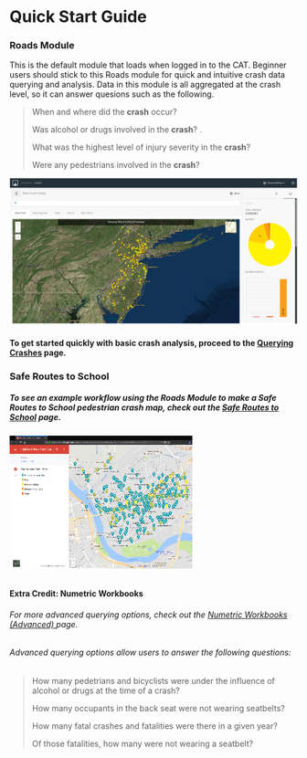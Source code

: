 # Quick Start Guide

### Roads Module

This is the default module that loads when logged in to the CAT. Beginner users should stick to this Roads module for quick and intuitive crash data querying and analysis. Data in this module is all aggregated at the crash level, so it can answer quesions such as the following.

> When and where did the **crash** occur?
>
> Was alcohol or drugs involved in the **crash**? .
>
> What was the highest level of injury severity in the **crash**?
>
> Were any pedestrians involved in the **crash**?

![](/assets/roads_landing_page_675x345.png)

#### **To get started quickly with basic crash analysis, proceed to the **[**Querying Crashes**](/chapter1/filtering-crashes.md)** page.**

#### 

### Safe Routes to School

##### To see an example workflow using the Roads Module to make a Safe Routes to School pedestrian crash map, check out the [Safe Routes to School](https://thomashillman.gitbooks.io/njdhts-cat/chapter1/safe-routes-to-school.md) page.

###### ![](/assets/hp_srts_example2.png)

###### 

#### Extra Credit: Numetric Workbooks

###### For more advanced querying options, check out the [Numetric Workbooks \(Advanced\) ](/numetric-workbooks.md)page.

###### Advanced querying options allow users to answer the following questions:

> How many pedetrians and bicyclists were under the influence of alcohol or drugs at the time of a crash?
>
> How many occupants in the back seat were not wearing seatbelts?
>
> How many fatal crashes and fatalities were there in a given year?
>
> Of those fatalities, how many were not wearing a seatbelt?



